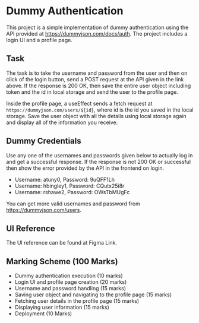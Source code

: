 # Dummy Authentication

This project is a simple implementation of dummy authentication using the API provided at https://dummyjson.com/docs/auth. The project includes a login UI and a profile page.

## Task

The task is to take the username and password from the user and then on click of the login button, send a POST request at the API given in the link above. If the response is 200 OK, then save the entire user object including token and the id in local storage and send the user to the profile page.

Inside the profile page, a useEffect sends a fetch request at `https://dummyjson.com/users/${id}`, where id is the id you saved in the local storage. Save the user object with all the details using local storage again and display all of the information you receive.

## Dummy Credentials

Use any one of the usernames and passwords given below to actually log in and get a successful response. If the response is not 200 OK or successful then show the error provided by the API in the frontend on login.

- Username: atuny0, Password: 9uQFF1Lh
- Username: hbingley1, Password: CQutx25i8r
- Username: rshawe2, Password: OWsTbMUgFc

You can get more valid usernames and password from https://dummyjson.com/users.

## UI Reference

The UI reference can be found at Figma Link.

## Marking Scheme (100 Marks)

- Dummy authentication execution (10 marks)
- Login UI and profile page creation (20 marks)
- Username and password handling (15 marks)
- Saving user object and navigating to the profile page (15 marks)
- Fetching user details in the profile page (15 marks)
- Displaying user information (15 marks)
- Deployment (10 Marks)
